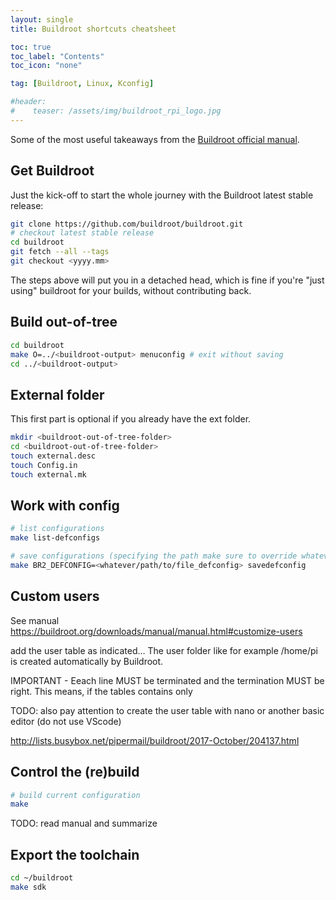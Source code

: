```yaml
---
layout: single
title: Buildroot shortcuts cheatsheet

toc: true
toc_label: "Contents"
toc_icon: "none"

tag: [Buildroot, Linux, Kconfig]

#header:
#    teaser: /assets/img/buildroot_rpi_logo.jpg
---
```


Some of the most useful takeaways from the [Buildroot official manual](https://buildroot.org/downloads/manual/manual.html).

## Get Buildroot

Just the kick-off to start the whole journey with the Buildroot latest stable release:

```bash
git clone https://github.com/buildroot/buildroot.git
# checkout latest stable release 
cd buildroot
git fetch --all --tags
git checkout <yyyy.mm>
```

The steps above will put you in a detached head, which is fine if you're "just using" buildroot for your builds, without contributing back.

## Build out-of-tree

```bash
cd buildroot
make O=../<buildroot-output> menuconfig # exit without saving
cd ../<buildroot-output>
```

## External folder

This first part is optional if you already have the ext folder.

```bash
mkdir <buildroot-out-of-tree-folder>
cd <buildroot-out-of-tree-folder>
touch external.desc
touch Config.in 
touch external.mk
```

## Work with config

``` bash
# list configurations
make list-defconfigs

# save configurations (specifying the path make sure to override whatever path is defined in the current .config)
make BR2_DEFCONFIG=<whatever/path/to/file_defconfig> savedefconfig
```

## Custom users

See manual 
https://buildroot.org/downloads/manual/manual.html#customize-users

add the user table as indicated… The user folder like for example /home/pi is created automatically by Buildroot.

IMPORTANT - Eeach line MUST be terminated and the termination MUST be right. This means, if the tables contains only 

TODO: also pay attention to create the user table with nano or another basic editor (do not use VScode)

http://lists.busybox.net/pipermail/buildroot/2017-October/204137.html

## Control the (re)build

```bash
# build current configuration
make
```

TODO: read manual and summarize

## Export the toolchain


``` bash
cd ~/buildroot
make sdk
```
